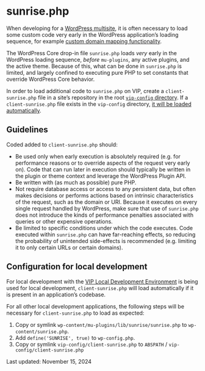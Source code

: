 # sunrise.php

When developing for a [WordPress multisite](https://docs.wpvip.com/wordpress-multisite/), it is often necessary to load some custom code very early in the WordPress application’s loading sequence, for example [custom domain mapping functionality](https://docs.wpvip.com/multisites/multiple-domains/).

The WordPress Core drop-in file `sunrise.php` loads _very_ early in the WordPress loading sequence, _before_ `mu-plugins`, any active plugins, and the active theme. Because of this, what can be done in `sunrise.php` is limited, and largely confined to executing pure PHP to set constants that override WordPress Core behavior.

In order to load additional code to `sunrise.php` on VIP, create a `client-sunrise.php` file in a site’s repository in the root [`vip-config` directory](https://docs.wpvip.com/wordpress-skeleton/vip-config-directory/). If a `client-sunrise.php` file exists in the `vip-config` directory, [it will be loaded automatically](https://github.com/Automattic/vip-go-mu-plugins/blob/d1b30bf63279665e96976a5c9cc7531bb855693c/lib/sunrise/sunrise.php#L88-L91).

## Guidelines

Coded added to `client-sunrise.php` should:

-   Be used only when early execution is absolutely required (e.g. for performance reasons or to override aspects of the request very early on). Code that can run later in execution should typically be written in the plugin or theme context and leverage the WordPress Plugin API.
-   Be written with (as much as possible) pure PHP.
-   Not require database access or access to any persistent data, but often makes decisions or performs actions based on intrinsic characteristics of the request, such as the domain or URI. Because it executes on every single request handled by WordPress, make sure that use of `sunrise.php` does not introduce the kinds of performance penalties associated with queries or other expensive operations.
-   Be limited to specific conditions under which the code executes. Code executed within `sunrise.php` can have far-reaching effects, so reducing the probability of unintended side-effects is recommended (e.g. limiting it to only certain URLs or certain domains).

## Configuration for local development

For local development with the [VIP Local Development Environment](https://docs.wpvip.com/vip-local-development-environment/) is being used for local development, `client-sunrise.php` will load automatically if it is present in an application’s codebase.

For all other local development applications, the following steps will be necessary for `client-sunrise.php` to load as expected:

1.  Copy or symlink `wp-content/mu-plugins/lib/sunrise/sunrise.php` to `wp-content/sunrise.php`.
2.  Add `define('SUNRISE', true)` to `wp-config.php`.
3.  Copy or symlink `vip-config/client-sunrise.php` to `ABSPATH` / `vip-config/client-sunrise.php`

Last updated: November 15, 2024